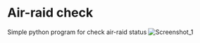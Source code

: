 # Air-raid check
 Simple python program for check air-raid status
![Screenshot_1](https://user-images.githubusercontent.com/39905530/202027155-b472910b-0813-4646-b6cd-ebe6c68f6d89.png)
